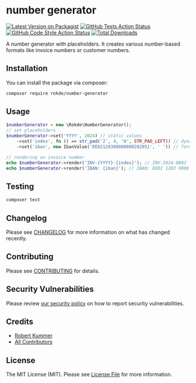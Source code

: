 # number generator

[![Latest Version on Packagist](https://img.shields.io/packagist/v/rokde/number-generator.svg?style=flat-square)](https://packagist.org/packages/rokde/number-generator)
[![GitHub Tests Action Status](https://img.shields.io/github/actions/workflow/status/rokde/number-generator/run-tests.yml?branch=main&label=tests&style=flat-square)](https://github.com/rokde/number-generator/actions?query=workflow%3Arun-tests+branch%3Amain)
[![GitHub Code Style Action Status](https://img.shields.io/github/actions/workflow/status/rokde/number-generator/fix-php-code-style-issues.yml?branch=main&label=code%20style&style=flat-square)](https://github.com/rokde/number-generator/actions?query=workflow%3A"Fix+PHP+code+style+issues"+branch%3Amain)
[![Total Downloads](https://img.shields.io/packagist/dt/rokde/number-generator.svg?style=flat-square)](https://packagist.org/packages/rokde/number-generator)

A number generator with placeholders. It creates various number-based formats like invoice numbers or customer numbers.

## Installation

You can install the package via composer:

```bash
composer require rokde/number-generator
```

## Usage

```php
$numberGenerator = new \Rokde\NumberGenerator();
// set placeholders
$numberGenerator->set('YYYY', 2024) // static values
    ->set('index', fn () => str_pad('2', 4, '0', STR_PAD_LEFT)) // dynamic values
    ->set('iban', new IbanValue('DE02120300000000202051', ' ')) // formatter value

// rendering an invoice number
echo $numberGenerator->render('INV-{YYYY}-{index}'); // INV-2024-0002
echo $numberGenerator->render('IBAN: {iban}'); // IBAN: DE02 1203 0000 0000 2020 51
```

## Testing

```bash
composer test
```

## Changelog

Please see [CHANGELOG](CHANGELOG.md) for more information on what has changed recently.

## Contributing

Please see [CONTRIBUTING](CONTRIBUTING.md) for details.

## Security Vulnerabilities

Please review [our security policy](../../security/policy) on how to report security vulnerabilities.

## Credits

- [Robert Kummer](https://github.com/rokde)
- [All Contributors](../../contributors)

## License

The MIT License (MIT). Please see [License File](LICENSE.md) for more information.
